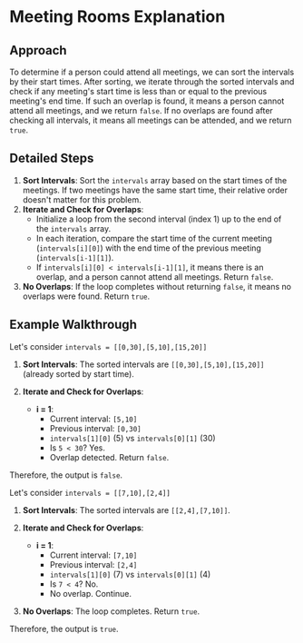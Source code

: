 # Meeting Rooms Explanation

## Approach

To determine if a person could attend all meetings, we can sort the intervals by their start times. After sorting, we iterate through the sorted intervals and check if any meeting's start time is less than or equal to the previous meeting's end time. If such an overlap is found, it means a person cannot attend all meetings, and we return `false`. If no overlaps are found after checking all intervals, it means all meetings can be attended, and we return `true`.

## Detailed Steps

1.  **Sort Intervals**: Sort the `intervals` array based on the start times of the meetings. If two meetings have the same start time, their relative order doesn't matter for this problem.
2.  **Iterate and Check for Overlaps**:
    *   Initialize a loop from the second interval (index 1) up to the end of the `intervals` array.
    *   In each iteration, compare the start time of the current meeting (`intervals[i][0]`) with the end time of the previous meeting (`intervals[i-1][1]`).
    *   If `intervals[i][0] < intervals[i-1][1]`, it means there is an overlap, and a person cannot attend all meetings. Return `false`.
3.  **No Overlaps**: If the loop completes without returning `false`, it means no overlaps were found. Return `true`.

## Example Walkthrough

Let's consider `intervals = [[0,30],[5,10],[15,20]]`

1.  **Sort Intervals**:
    The sorted intervals are `[[0,30],[5,10],[15,20]]` (already sorted by start time).

2.  **Iterate and Check for Overlaps**:

    *   **i = 1**:
        *   Current interval: `[5,10]`
        *   Previous interval: `[0,30]`
        *   `intervals[1][0]` (5) vs `intervals[0][1]` (30)
        *   Is `5 < 30`? Yes.
        *   Overlap detected. Return `false`.

Therefore, the output is `false`.

Let's consider `intervals = [[7,10],[2,4]]`

1.  **Sort Intervals**:
    The sorted intervals are `[[2,4],[7,10]]`.

2.  **Iterate and Check for Overlaps**:

    *   **i = 1**:
        *   Current interval: `[7,10]`
        *   Previous interval: `[2,4]`
        *   `intervals[1][0]` (7) vs `intervals[0][1]` (4)
        *   Is `7 < 4`? No.
        *   No overlap. Continue.

3.  **No Overlaps**: The loop completes. Return `true`.

Therefore, the output is `true`.